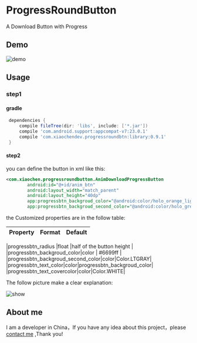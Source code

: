 # ProgressRoundButton
A Download Button with Progress

## Demo

![demo](http://ww1.sinaimg.cn/large/0060lm7Tgw1ewzhnz6143g30600aoe82.gif)

## Usage

### step1

#### gradle

```groovy
 dependencies {
     compile fileTree(dir: 'libs', include: ['*.jar'])
     compile 'com.android.support:appcompat-v7:23.0.1'
     compile 'com.xiaochendev.progressroundbtn:library:0.9.1'
 }
 ```
#### step2 

you can define the button in xml like this:

```xml
<com.xiaochen.progressroundbutton.AnimDownloadProgressButton
        android:id="@+id/anim_btn"
        android:layout_width="match_parent"
        android:layout_height="40dp"
        app:progressbtn_backgroud_color="@android:color/holo_orange_light"
        app:progressbtn_backgroud_second_color="@android:color/holo_green_light"/>
```

the Customized properties are in the follow table:
 
 | Property        | Format           | Default  |
 | ------------- |:-------------:| -----:|
 
 |progressbtn_radius  |float  |half of the button height  |
 |progressbtn_backgroud_color|color | #6699ff |
 |progressbtn_backgroud_second_color|color|Color.LTGRAY|
 |progressbtn_text_color|color|progressbtn_backgroud_color|
 |progressbtn_text_covercolor|color|Color.WHITE|
  
 The follow picture make a clear explanation:
 
 ![show](http://ww4.sinaimg.cn/large/0060lm7Tgw1ex1yr2b9xjj30eg0go75n.jpg)

## About me 

I am a developer in China，If you have any idea about this project，please [contact me](mailto:cctanfujun@163.com)
,Thank you!